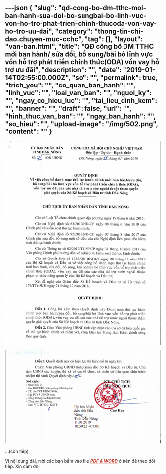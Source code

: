 ---json
{
    "slug": "qd-cong-bo-dm-tthc-moi-ban-hanh-sua-doi-bo-sungbai-bo-linh-vuc-von-ho-tro-phat-trien-chinh-thucoda-von-vay-ho-tro-uu-dai",
    "category": "thong-tin-chi-dao.chuyen-muc-cchc",
    "tag": [],
    "layout": "van-ban.html",
    "title": "QĐ công bố DM TTHC mới ban hành/ sửa đổi, bổ sung/bãi bỏ lĩnh vực vốn hỗ trợ phát triển chính thức(ODA) vốn vay hỗ trợ ưu đãi",
    "description": "",
    "date": "2019-01-14T02:55:00.000Z",
    "so": "",
    "permalink": true,
    "trich_yeu": "",
    "co_quan_ban_hanh": "",
    "linh_vuc": "",
    "loai_van_ban": "",
    "nguoi_ky": "",
    "ngay_co_hieu_luc": "",
    "tai_lieu_dinh_kem": "",
    "banner": "",
    "draft": false,
    "url": "",
    "hinh_thuc_van_ban": "",
    "ngay_ban_hanh": "",
    "so_hieu": "",
    "upload-image": "/img/502.png",
    "__content__": ""
}
---
<p><img alt="" src="/img/501.png" /></p>

<p><img alt="" src="/img/502.png" /></p>

<p>&hellip;(c&ograve;n tiếp)</p>

<p>V&igrave; nội dung d&agrave;i, mời&nbsp;c&aacute;c bạn bấm v&agrave;o file&nbsp;<span style="color:#c0392b"><em><u><strong>PDF &amp; WORD</strong></u></em></span>&nbsp;ở tr&ecirc;n&nbsp;để theo d&otilde;i tiếp.&nbsp;Xin cảm ơn!</p>
